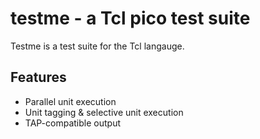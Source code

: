 # testme - a Tcl pico test suite

Testme is a test suite for the Tcl langauge.

## Features

- Parallel unit execution
- Unit tagging & selective unit execution
- TAP-compatible output